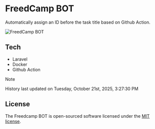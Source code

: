 # FreedCamp BOT

Automatically assign an ID before the task title based on Github Action.

![FreedCamp BOT](https://repository-images.githubusercontent.com/737932867/7d34798b-2680-471c-b089-a78a718d3d6a)

## Tech

- Laravel
- Docker
- Github Action

> [!NOTE]  
> History last updated on Tuesday, October 21st, 2025, 3:27:30 PM

## License

The Freedcamp BOT is open-sourced software licensed under the [MIT license](https://opensource.org/licenses/MIT).
